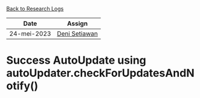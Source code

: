 [Back to Research Logs](https://github.com/denitiawan/research-electron-react-boilerplate-autoupdater/blob/main/research-logs/readme.md)

|Date|Assign|
|--|--|
|24-mei-2023|[Deni Setiawan](https://github.com/denitiawan)|
# Success AutoUpdate using autoUpdater.checkForUpdatesAndNotify()



